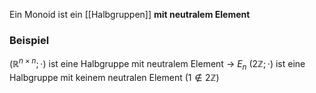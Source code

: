 Ein Monoid ist ein [[Halbgruppen]] **mit neutralem Element**

### Beispiel
$(\mathbb{R}^{n \times n}; \cdot)$ ist eine Halbgruppe mit neutralem Element -> $E_{n}$
$(2\mathbb{Z}; \cdot)$ ist eine Halbgruppe mit keinem neutralen Element ($1 \not \in 2\mathbb{Z}$)

